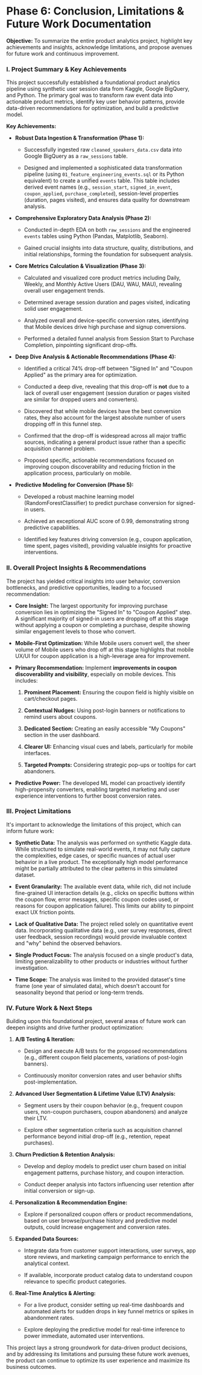# Phase 6: Conclusion, Limitations & Future Work Documentation

**Objective:** To summarize the entire product analytics project, highlight key achievements and insights, acknowledge limitations, and propose avenues for future work and continuous improvement.

### I. Project Summary & Key Achievements

This project successfully established a foundational product analytics pipeline using synthetic user session data from Kaggle, Google BigQuery, and Python. The primary goal was to transform raw event data into actionable product metrics, identify key user behavior patterns, provide data-driven recommendations for optimization, and build a predictive model.

**Key Achievements:**

* **Robust Data Ingestion & Transformation (Phase 1):**

    * Successfully ingested raw `cleaned_speakers_data.csv` data into Google BigQuery as a `raw_sessions` table.

    * Designed and implemented a sophisticated data transformation pipeline (using `01_feature_engineering_events.sql` or its Python equivalent) to create a unified `events` table. This table includes derived event names (e.g., `session_start`, `signed_in_event`, `coupon_applied`, `purchase_completed`), session-level properties (duration, pages visited), and ensures data quality for downstream analysis.

* **Comprehensive Exploratory Data Analysis (Phase 2):**

    * Conducted in-depth EDA on both `raw_sessions` and the engineered `events` tables using Python (Pandas, Matplotlib, Seaborn).

    * Gained crucial insights into data structure, quality, distributions, and initial relationships, forming the foundation for subsequent analysis.

* **Core Metrics Calculation & Visualization (Phase 3):**

    * Calculated and visualized core product metrics including Daily, Weekly, and Monthly Active Users (DAU, WAU, MAU), revealing overall user engagement trends.

    * Determined average session duration and pages visited, indicating solid user engagement.

    * Analyzed overall and device-specific conversion rates, identifying that Mobile devices drive high purchase and signup conversions.

    * Performed a detailed funnel analysis from Session Start to Purchase Completion, pinpointing significant drop-offs.

* **Deep Dive Analysis & Actionable Recommendations (Phase 4):**

    * Identified a critical 74% drop-off between "Signed In" and "Coupon Applied" as the primary area for optimization.

    * Conducted a deep dive, revealing that this drop-off is **not** due to a lack of overall user engagement (session duration or pages visited are similar for dropped users and converters).

    * Discovered that while mobile devices have the best conversion rates, they also account for the largest absolute number of users dropping off in this funnel step.

    * Confirmed that the drop-off is widespread across all major traffic sources, indicating a general product issue rather than a specific acquisition channel problem.

    * Proposed specific, actionable recommendations focused on improving coupon discoverability and reducing friction in the application process, particularly on mobile.

* **Predictive Modeling for Conversion (Phase 5):**

    * Developed a robust machine learning model (RandomForestClassifier) to predict purchase conversion for signed-in users.

    * Achieved an exceptional AUC score of 0.99, demonstrating strong predictive capabilities.

    * Identified key features driving conversion (e.g., coupon application, time spent, pages visited), providing valuable insights for proactive interventions.

### II. Overall Project Insights & Recommendations

The project has yielded critical insights into user behavior, conversion bottlenecks, and predictive opportunities, leading to a focused recommendation:

* **Core Insight:** The largest opportunity for improving purchase conversion lies in optimizing the "Signed In" to "Coupon Applied" step. A significant majority of signed-in users are dropping off at this stage without applying a coupon or completing a purchase, despite showing similar engagement levels to those who convert.

* **Mobile-First Optimization:** While Mobile users convert well, the sheer volume of Mobile users who drop off at this stage highlights that mobile UX/UI for coupon application is a high-leverage area for improvement.

* **Primary Recommendation:** Implement **improvements in coupon discoverability and visibility**, especially on mobile devices. This includes:

    1.  **Prominent Placement:** Ensuring the coupon field is highly visible on cart/checkout pages.

    2.  **Contextual Nudges:** Using post-login banners or notifications to remind users about coupons.

    3.  **Dedicated Section:** Creating an easily accessible "My Coupons" section in the user dashboard.

    4.  **Clearer UI:** Enhancing visual cues and labels, particularly for mobile interfaces.

    5.  **Targeted Prompts:** Considering strategic pop-ups or tooltips for cart abandoners.

* **Predictive Power:** The developed ML model can proactively identify high-propensity converters, enabling targeted marketing and user experience interventions to further boost conversion rates.

### III. Project Limitations

It's important to acknowledge the limitations of this project, which can inform future work:

* **Synthetic Data:** The analysis was performed on synthetic Kaggle data. While structured to simulate real-world events, it may not fully capture the complexities, edge cases, or specific nuances of actual user behavior in a live product. The exceptionally high model performance might be partially attributed to the clear patterns in this simulated dataset.

* **Event Granularity:** The available event data, while rich, did not include fine-grained UI interaction details (e.g., clicks on specific buttons within the coupon flow, error messages, specific coupon codes used, or reasons for coupon application failure). This limits our ability to pinpoint exact UX friction points.

* **Lack of Qualitative Data:** The project relied solely on quantitative event data. Incorporating qualitative data (e.g., user survey responses, direct user feedback, session recordings) would provide invaluable context and "why" behind the observed behaviors.

* **Single Product Focus:** The analysis focused on a single product's data, limiting generalizability to other products or industries without further investigation.

* **Time Scope:** The analysis was limited to the provided dataset's time frame (one year of simulated data), which doesn't account for seasonality beyond that period or long-term trends.

### IV. Future Work & Next Steps

Building upon this foundational project, several areas of future work can deepen insights and drive further product optimization:

1.  **A/B Testing & Iteration:**

    * Design and execute A/B tests for the proposed recommendations (e.g., different coupon field placements, variations of post-login banners).

    * Continuously monitor conversion rates and user behavior shifts post-implementation.

2.  **Advanced User Segmentation & Lifetime Value (LTV) Analysis:**

    * Segment users by their coupon behavior (e.g., frequent coupon users, non-coupon purchasers, coupon abandoners) and analyze their LTV.

    * Explore other segmentation criteria such as acquisition channel performance beyond initial drop-off (e.g., retention, repeat purchases).

3.  **Churn Prediction & Retention Analysis:**

    * Develop and deploy models to predict user churn based on initial engagement patterns, purchase history, and coupon interaction.

    * Conduct deeper analysis into factors influencing user retention after initial conversion or sign-up.

4.  **Personalization & Recommendation Engine:**

    * Explore if personalized coupon offers or product recommendations, based on user browse/purchase history and predictive model outputs, could increase engagement and conversion rates.

5.  **Expanded Data Sources:**

    * Integrate data from customer support interactions, user surveys, app store reviews, and marketing campaign performance to enrich the analytical context.

    * If available, incorporate product catalog data to understand coupon relevance to specific product categories.

6.  **Real-Time Analytics & Alerting:**

    * For a live product, consider setting up real-time dashboards and automated alerts for sudden drops in key funnel metrics or spikes in abandonment rates.

    * Explore deploying the predictive model for real-time inference to power immediate, automated user interventions.

This project lays a strong groundwork for data-driven product decisions, and by addressing its limitations and pursuing these future work avenues, the product can continue to optimize its user experience and maximize its business outcomes.